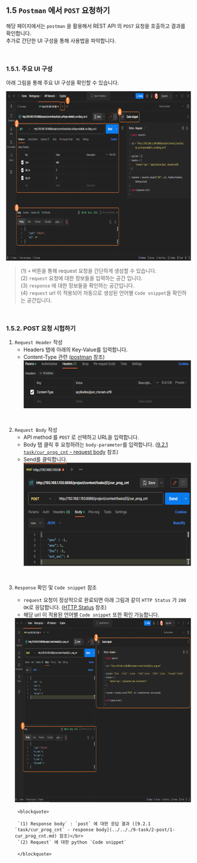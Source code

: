 ## 1.5 `Postman` 에서 `POST` 요청하기

해당 페이지에서는 `postman` 을 활용해서 REST API 의 `POST` 요청을 호출하고 결과를 확인합니다.  
추가로 간단한 UI 구성을 통해 사용법을 파악합니다.

<br>

### 1.5.1. 주요 UI 구성

아래 그림을 통해 주요 UI 구성을 확인할 수 있습니다. <br>

<img src="../../_assets/01_postman_desc.png" height="460vh">

<blockquote>

(1) `+` 버튼을 통해 request 요청을 간단하게 생성할 수 있습니다. </br>
(2) `request` 요청에 대한 정보들을 입력하는 공간 입니다. </br>
(3) `response` 에 대한 정보들을 확인하는 공간입니다. </br>
(4) `request` url 이 적용되어 자동으로 생성된 언어별 `Code snippet`을 확인하는 공간입니다. </br>

</blockquote>

<br>

### 1.5.2. POST 요청 시험하기

1. `Request Header` 작성 
	- Headers 탭에 아래의 Key-Value를 입력합니다.
  	- Content-Type 관련 ([postman](https://blog.postman.com/what-are-http-headers/#Content-type) 참조)
	<br><img src="../../_assets/02_postman_headers.png" height="130vh">

<br>

2. `Request Body` 작성 
	- API method 를 `POST` 로 선택하고 URL을 입력합니다.
	- Body 탭 클릭 후 요청하려는 `body-parameter`를 입력합니다. ([9.2.1 `task/cur_prog_cnt` - request body](../.././9-task/2-post/1-cur_prog_cnt.md) 참조)
	- Send를 클릭합니다.  
		<img src="../../_assets/03_postman_post.png" height="280vh">

<br>

3. `Response` 확인 및 `Code snippet` 참조
	- `request` 요청이 정상적으로 완료되면 아래 그림과 같이 `HTTP Status` 가 `200 OK`로 응답합니다. ([HTTP Status](https://developer.mozilla.org/en-US/docs/Web/HTTP/Status) 참조)
	- 해당 url 이 적용된 언어별 `Code snippet` 또한 확인 가능합니다.  
	<img src="../../_assets/04_postman_post_result_check.png" height="500vh">  

		<blockquote>

		`(1) Response body` : `post` 에 대한 응답 결과 ([9.2.1 `task/cur_prog_cnt` - response body](../.././9-task/2-post/1-cur_prog_cnt.md) 참조)</br>
		`(2) Request` 에 대한 python `Code snippet`

		</blockquote>